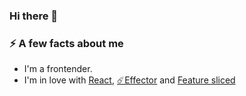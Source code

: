 ### Hi there 👋

### ⚡ A few facts about me
 - I'm a frontender.
 - I'm in love with [React](https://github.com/facebook/react), [☄️Effector](http://github.com/effector) and [Feature sliced](https://feature-sliced.design/)
